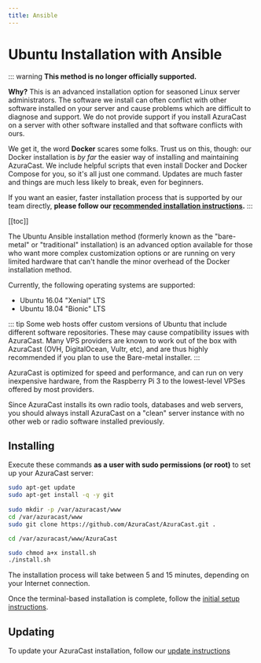 ```yaml
--- 
title: Ansible
--- 
```

 
# Ubuntu Installation with Ansible 
 
::: warning 
**This method is no longer officially supported.** 
 
**Why?** This is an advanced installation option for seasoned Linux server administrators. The software we install can often conflict with other software installed on your server and cause problems which are difficult to diagnose and support. We do not provide support if you install AzuraCast on a server with other software installed and that software conflicts with ours. 
 
We get it, the word **Docker** scares some folks. Trust us on this, though: our Docker installation is _by far_ the easier way of installing and maintaining AzuraCast. We include helpful scripts that even install Docker and Docker Compose for you, so it's all just one command. Updates are much faster and things are much less likely to break, even for beginners. 
 
If you want an easier, faster installation process that is supported by our team directly, **please follow our [recommended installation instructions](/install/).** 
::: 
 
[[toc]] 
 
The Ubuntu Ansible installation method (formerly known as the "bare-metal" or "traditional" installation) is an advanced option available for those who want more complex customization options or are running on very limited hardware that can't handle the minor overhead of the Docker installation method. 
 
Currently, the following operating systems are supported: 
 
- Ubuntu 16.04 "Xenial" LTS 
- Ubuntu 18.04 "Bionic" LTS 
 
::: tip 
Some web hosts offer custom versions of Ubuntu that include different software repositories. These may cause compatibility issues with AzuraCast. Many VPS providers are known to work out of the box with AzuraCast (OVH, DigitalOcean, Vultr, etc), and are thus highly recommended if you plan to use the Bare-metal installer. 
::: 
 
AzuraCast is optimized for speed and performance, and can run on very inexpensive hardware, from the Raspberry Pi 3 to the lowest-level VPSes offered by most providers. 
 
Since AzuraCast installs its own radio tools, databases and web servers, you should always install AzuraCast on a "clean" server instance with no other web or radio software installed previously. 
 
## Installing 
 
Execute these commands **as a user with sudo permissions (or root)** to set up your AzuraCast server: 
 
```bash 
sudo apt-get update 
sudo apt-get install -q -y git 
 
sudo mkdir -p /var/azuracast/www 
cd /var/azuracast/www 
sudo git clone https://github.com/AzuraCast/AzuraCast.git . 

cd /var/azuracast/www/AzuraCast

sudo chmod a+x install.sh 
./install.sh 
``` 
 
The installation process will take between 5 and 15 minutes, depending on your Internet connection. 

Once the terminal-based installation is complete, follow the [initial setup instructions](/administration/system/initial-setup).

## Updating 
 
To update your AzuraCast installation, follow our [update instructions](/administration/system/updating)
